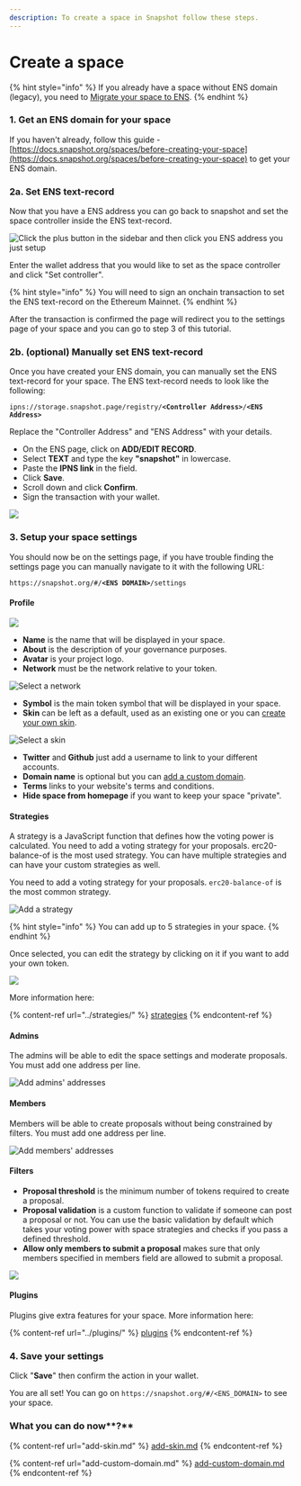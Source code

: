 ```yaml
---
description: To create a space in Snapshot follow these steps.
---
```


# Create a space

{% hint style="info" %}
If you already have a space without ENS domain (legacy), you need to [Migrate your space to ENS](https://docs.snapshot.page/spaces/migrate).
{% endhint %}

### 1. Get an ENS domain for your space

If you haven't already, follow this guide - [https://docs.snapshot.org/spaces/before-creating-your-space](https://docs.snapshot.org/spaces/before-creating-your-space) to get your ENS domain.&#x20;

### 2a. Set ENS text-record

Now that you have a ENS address you can go back to snapshot and set the space controller inside the ENS text-record.

![Click the plus button in the sidebar and then click you ENS address you just setup](<../.gitbook/assets/image (1).png>)

Enter the wallet address that you would like to set as the space controller and click "Set controller".&#x20;

{% hint style="info" %}
You will need to sign an onchain transaction to set the ENS text-record on the Ethereum Mainnet.
{% endhint %}

After the transaction is confirmed the page will redirect you to the settings page of your space and you can go to step 3 of this tutorial.

### 2b. (optional) Manually set ENS text-record

Once you have created your ENS domain, you can manually set the ENS text-record for your space. The ENS text-record needs to look like the following:

`ipns://storage.snapshot.page/registry/`**`<Controller Address>`**`/`**`<ENS Address>`**

Replace the "Controller Address" and "ENS Address" with your details.

* On the ENS page, click on **ADD/EDIT RECORD**.
* Select **TEXT** and type the key **"snapshot"** in lowercase.
* Paste the **IPNS link** in the field.
* Click **Save**.
* Scroll down and click **Confirm**.
* Sign the transaction with your wallet.

![](<../.gitbook/assets/snapshot (2).gif>)

### **3. Setup your space settings**

You should now be on the settings page, if you have trouble finding the settings page you can manually navigate to it with the following URL:&#x20;

`https://snapshot.org/#/`**`<ENS DOMAIN>`**`/settings`

#### Profile

![](../.gitbook/assets/profile-settings.png)

* **Name** is the name that will be displayed in your space.
* **About** is the description of your governance purposes.
* **Avatar** is your project logo.
* **Network** must be the network relative to your token.

![Select a network](../.gitbook/assets/select-a-network.png)

* **Symbol** is the main token symbol that will be displayed in your space.
* **Skin** can be left as a default, used as an existing one or you can [create your own skin](add-skin.md).

![Select a skin](../.gitbook/assets/select-a-skin.png)

* **Twitter** and **Github** just add a username to link to your different accounts.
* **Domain name** is optional but you can [add a custom domain](add-custom-domain.md).
* **Terms** links to your website's terms and conditions.
* **Hide space from homepage** if you want to keep your space "private".

#### **Strategies**

A strategy is a JavaScript function that defines how the voting power is calculated. You need to add a voting strategy for your proposals. erc20-balance-of is the most used strategy.  You can have multiple strategies and can have your custom strategies as well.&#x20;

You need to add a voting strategy for your proposals. `erc20-balance-of` is the most common strategy.

![Add a strategy](../.gitbook/assets/add-a-strategy.png)

{% hint style="info" %}
You can add up to 5 strategies in your space.
{% endhint %}

Once selected, you can edit the strategy by clicking on it if you want to add your own token.

![](../.gitbook/assets/edit-a-strategy.png)

More information here:

{% content-ref url="../strategies/" %}
[strategies](../strategies/)
{% endcontent-ref %}

#### Admins

The admins will be able to edit the space settings and moderate proposals. You must add one address per line.

![Add admins' addresses](../.gitbook/assets/add-admins-addresses.png)

#### Members

Members will be able to create proposals without being constrained by filters. You must add one address per line.

![Add members' addresses](../.gitbook/assets/add-members-addresses.png)

#### Filters

* **Proposal threshold** is the minimum number of tokens required to create a proposal.
* **Proposal validation** is a custom function to validate if someone can post a proposal or not. You can use the basic validation by default which takes your voting power with space strategies and checks if you pass a defined threshold.
* **Allow only members to submit a proposal** makes sure that only members specified in members field are allowed to submit a proposal.&#x20;

![](../.gitbook/assets/screenshot-179-.png)

#### Plugins

Plugins give extra features for your space. More information here:

{% content-ref url="../plugins/" %}
[plugins](../plugins/)
{% endcontent-ref %}

### 4. Save your settings

Click "**Save**" then confirm the action in your wallet.

You are all set! You can go on `https://snapshot.org/#/<ENS_DOMAIN>` to see your space.

### What you can do now**?**

{% content-ref url="add-skin.md" %}
[add-skin.md](add-skin.md)
{% endcontent-ref %}

{% content-ref url="add-custom-domain.md" %}
[add-custom-domain.md](add-custom-domain.md)
{% endcontent-ref %}
